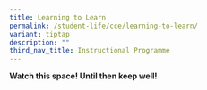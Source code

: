 ```yaml
---
title: Learning to Learn
permalink: /student-life/cce/learning-to-learn/
variant: tiptap
description: ""
third_nav_title: Instructional Programme
---
```

<p><strong>Watch this space! Until then keep well!</strong>
</p>